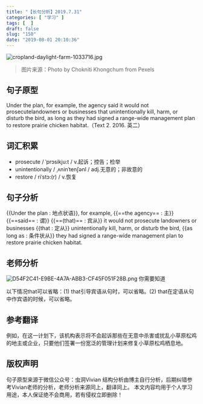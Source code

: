 ```yaml
---
title: "【长句分析】2019.7.31"
categories: [ "学习" ]
tags: [  ]
draft: false
slug: "150"
date: "2019-08-01 20:10:36"
---
```


![cropland-daylight-farm-1033716.jpg](http://frytea-data.test.upcdn.net/cropland-daylight-farm-1033716.jpg#shadow)
> 图片来源：Photo by Chokniti Khongchum from Pexels

## 句子原型
Under the plan, for example, the agency said it would not prosecutelandowners or businesses that unintentionally kill, harm, or disturb the bird, as long as they had signed a range-wide management plan to restore prairie chicken habitat.（Text 2. 2016. 英二） 

## 词汇积累
- prosecute / ˈprɔsikju:t / v.起诉；控告；检举
- unintentionally / ˌʌninˈtenʃənl / adj.无意的；非故意的
- restore / riˈstɔ:(r) / v.恢复

## 句子分析
{{Under the plan : 地点状语}}, for example, {{==the agency== : 主}} {{==said== : 谓}} {{==(that)== : 宾从}} it would not prosecute landowners or businesses  {{that : 定从}} unintentionally kill, harm, or disturb the bird, {{as long as : 条件状从}} they had signed a range-wide management plan to restore prairie chicken habitat.


## 老师分析
![D54F2C41-E9BE-4A7A-ABB3-CF45F051F28B.png](http://frytea-data.test.upcdn.net/D54F2C41-E9BE-4A7A-ABB3-CF45F051F28B.png#shadow)
你需要知道

以下情况that可以省略：(1) that引导宾语从句时，可以省略。(2) that在定语从句中作宾语的时候，可以省略。


## 参考翻译
例如，在这一计划下，该机构表示将不会起诉那些在无意中杀害或扰乱小草原松鸡的地主或企业，只要他们签署一份宽泛的管理计划来修复小草原松鸡栖息地。

## 版权声明
句子原型来源于微信公众号：虫洞Vivian
结构分析由博主自行分析，后期纠错参考Vivian老师的分析，老师分析来源同上，翻译同上。
本文内容均用于个人学习用途，本人保证绝不会商用，若有侵权立即删除！


